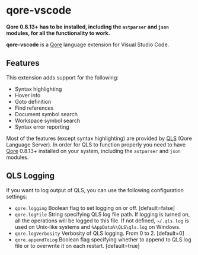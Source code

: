 # qore-vscode

**Qore 0.8.13+ has to be installed, including the `astparser` and `json` modules, for all the functionality to work.**

**qore-vscode** is a [Qore](http://qore.org/) language extension for Visual Studio Code. 

## Features

This extension adds support for the following:

- Syntax highlighting
- Hover info
- Goto definition
- Find references
- Document symbol search
- Workspace symbol search
- Syntax error reporting

Most of the features (except syntax highlighting) are provided by [QLS](https://github.com/qorelanguage/qls) (Qore Language Server). In order for QLS to function properly you need to have [Qore](http://qore.org/) 0.8.13+ installed on your system, including the `astparser` and `json` modules.

## QLS Logging

If you want to log output of QLS, you can use the following configuration settings:

- `qore.logging` Boolean flag to set logging on or off. [default=false]
- `qore.logFile` String specifying QLS log file path. If logging is turned on, all the operations will be logged to this file. If not defined, `~/.qls.log` is used on Unix-like systems and `%AppData%\QLS\qls.log` on Windows.
- `qore.logVerbosity` Verbosity of QLS logging. From 0 to 2. [default=0]
- `qore.appendToLog` Boolean flag specifying whether to append to QLS log file or to overwrite it on each restart. [default=true]